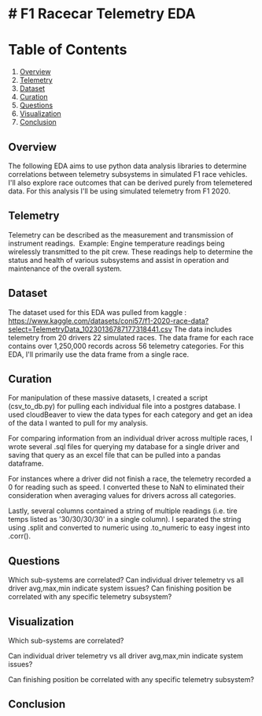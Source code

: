 # # F1 Racecar Telemetry EDA

# Table of Contents
1. [Overview](#overview)
2. [Telemetry](#telemetry)
3. [Dataset](#dataset)
4. [Curation](#curation)
5. [Questions](#questions)
6. [Visualization](#visualization)
7. [Conclusion](#conclusion)

## **Overview**
The following EDA aims to use python data analysis libraries to determine correlations between telemetry subsystems in simulated F1 race vehicles. I'll also explore race outcomes that can be derived purely from telemetered data. For this analysis I'll be using simulated telemetry from F1 2020.

## **Telemetry**
Telemetry can be described as the measurement and transmission of instrument readings.  Example: Engine temperature readings being wirelessly transmitted to the pit crew. These readings help to determine the status and health of various subsystems and assist in operation and maintenance of the overall system.

## **Dataset**
The dataset used for this EDA was pulled from kaggle : https://www.kaggle.com/datasets/coni57/f1-2020-race-data?select=TelemetryData_10230136787177318441.csv
The data includes telemetry from 20 drivers 22 simulated races.  The data frame for each race contains over 1,250,000 records across 56 telemetry categories. For this EDA, I'll primarily use the data frame from a single race.

## **Curation**
For manipulation of these massive datasets, I created a script (csv_to_db.py) for pulling each individual file into a postgres database. I used cloudBeaver to view the data types for each category and get an idea of the data I wanted to pull for my analysis.  

For comparing information from an individual driver across multiple races, I wrote several .sql files for querying my database for a single driver and saving that query as an excel file that can be pulled into a pandas dataframe.

For instances where a driver did not finish a race, the telemetry recorded a 0 for reading such as speed. I converted these to NaN to eliminated their consideration when averaging values for drivers across all categories.

Lastly, several columns contained a string of multiple readings (i.e. tire temps listed as '30/30/30/30' in a single column). I separated the string using .split and converted to numeric using .to_numeric to easy ingest into .corr().

## **Questions**
Which sub-systems are correlated?
Can individual driver telemetry vs all driver avg,max,min indicate system issues?
Can finishing position be correlated with any specific telemetry subsystem?

## **Visualization**
Which sub-systems are correlated?

Can individual driver telemetry vs all driver avg,max,min indicate system issues?

Can finishing position be correlated with any specific telemetry subsystem?

## **Conclusion**
